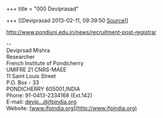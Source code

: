 +++
title = "000 Deviprasad"

+++
[[Deviprasad	2013-02-11, 09:39:50 [Source](https://groups.google.com/g/bvparishat/c/6nDOllumApY)]]



<http://www.pondiuni.edu.in/news/recruitment-post-registrar>  
  
--  
Deviprsad Mishra  
Researcher  
French Institute of Pondicherry  
UMIFRE 21 CNRS-MAEE  
11 Saint Louis Street  
P.O. Box - 33  
PONDICHERRY 605001,INDIA  
Phone: 91-0413-2334168 (Ext.142)  
E-mail: [devip...@ifpindia.org]()  
Website: [www.ifpindia.org](http://www.ifpindia.org)  
  

